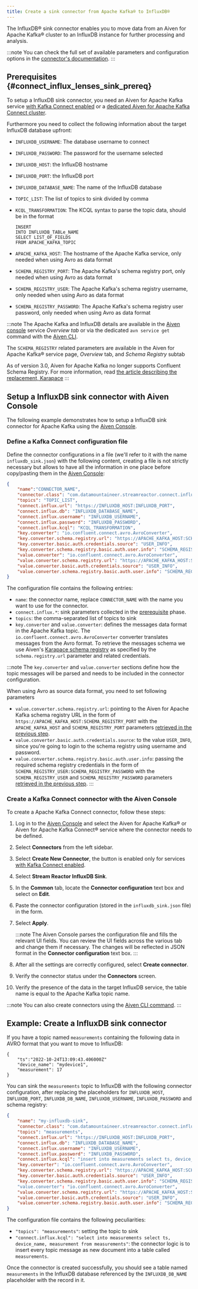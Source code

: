 ```yaml
---
title: Create a sink connector from Apache Kafka® to InfluxDB®
---
```


The InfluxDB® sink connector enables you to move data from an Aiven for
Apache Kafka® cluster to an InfluxDB instance for further processing and
analysis.

:::note
You can check the full set of available parameters and configuration
options in the [connector's
documentation](https://docs.lenses.io/connectors/sink/influx.html).
:::

## Prerequisites {#connect_influx_lenses_sink_prereq}

To setup a InfluxDB sink connector, you need an Aiven for Apache Kafka
service [with Kafka Connect enabled](enable-connect) or a
[dedicated Aiven for Apache Kafka Connect cluster](/docs/products/kafka/kafka-connect/get-started#apache_kafka_connect_dedicated_cluster).

Furthermore you need to collect the following information about the
target InfluxDB database upfront:

-   `INFLUXDB_USERNAME`: The database username to connect

-   `INFLUXDB_PASSWORD`: The password for the username selected

-   `INFLUXDB_HOST`: the InfluxDB hostname

-   `INFLUXDB_PORT`: the InfluxDB port

-   `INFLUXDB_DATABASE_NAME`: The name of the InfluxDB database

-   `TOPIC_LIST`: The list of topics to sink divided by comma

-   `KCQL_TRANSFORMATION`: The KCQL syntax to parse the topic data,
    should be in the format

    ```
    INSERT
    INTO INFLUXDB_TABLe_NAME
    SELECT LIST_OF_FIELDS
    FROM APACHE_KAFKA_TOPIC
    ```

-   `APACHE_KAFKA_HOST`: The hostname of the Apache Kafka service, only
    needed when using Avro as data format

-   `SCHEMA_REGISTRY_PORT`: The Apache Kafka's schema registry port,
    only needed when using Avro as data format

-   `SCHEMA_REGISTRY_USER`: The Apache Kafka's schema registry
    username, only needed when using Avro as data format

-   `SCHEMA_REGISTRY_PASSWORD`: The Apache Kafka's schema registry user
    password, only needed when using Avro as data format

:::note
The Apache Kafka and InfluxDB details are available in the [Aiven
console](https://console.aiven.io/) service *Overview tab* or via the
dedicated `avn service get` command with the
[Aiven CLI](/docs/tools/cli/service-cli#avn_service_get).

The `SCHEMA_REGISTRY` related parameters are available in the Aiven for
Apache Kafka® service page, *Overview* tab, and *Schema Registry* subtab

As of version 3.0, Aiven for Apache Kafka no longer supports Confluent
Schema Registry. For more information, read [the article describing the
replacement, Karapace](https://help.aiven.io/en/articles/5651983)
:::

## Setup a InfluxDB sink connector with Aiven Console

The following example demonstrates how to setup a InfluxDB sink
connector for Apache Kafka using the [Aiven
Console](https://console.aiven.io/).

### Define a Kafka Connect configuration file

Define the connector configurations in a file (we'll refer to it with
the name `influxdb_sink.json`) with the following content, creating a
file is not strictly necessary but allows to have all the information in
one place before copy/pasting them in the [Aiven
Console](https://console.aiven.io/):

```json
{
    "name":"CONNECTOR_NAME",
    "connector.class": "com.datamountaineer.streamreactor.connect.influx.InfluxSinkConnector",
    "topics": "TOPIC_LIST",
    "connect.influx.url": "https://INFLUXDB_HOST:INFLUXDB_PORT",
    "connect.influx.db": "INFLUXDB_DATABASE_NAME",
    "connect.influx.username": "INFLUXDB_USERNAME",
    "connect.influx.password": "INFLUXDB_PASSWORD",
    "connect.influx.kcql": "KCQL_TRANSFORMATION",
    "key.converter": "io.confluent.connect.avro.AvroConverter",
    "key.converter.schema.registry.url": "https://APACHE_KAFKA_HOST:SCHEMA_REGISTRY_PORT",
    "key.converter.basic.auth.credentials.source": "USER_INFO",
    "key.converter.schema.registry.basic.auth.user.info": "SCHEMA_REGISTRY_USER:SCHEMA_REGISTRY_PASSWORD",
    "value.converter": "io.confluent.connect.avro.AvroConverter",
    "value.converter.schema.registry.url": "https://APACHE_KAFKA_HOST:SCHEMA_REGISTRY_PORT",
    "value.converter.basic.auth.credentials.source": "USER_INFO",
    "value.converter.schema.registry.basic.auth.user.info": "SCHEMA_REGISTRY_USER:SCHEMA_REGISTRY_PASSWORD"
}
```

The configuration file contains the following entries:

-   `name`: the connector name, replace `CONNECTOR_NAME` with the name
    you want to use for the connector.
-   `connect.influx.*`: sink parameters collected in the
    [prerequisite](/docs/products/kafka/kafka-connect/howto/influx-sink#connect_influx_lenses_sink_prereq) phase.
-   `topics`: the comma-separated list of topics to sink
-   `key.converter` and `value.converter`: defines the messages data
    format in the Apache Kafka topic. The
    `io.confluent.connect.avro.AvroConverter` converter translates
    messages from the Avro format. To retrieve the messages schema we
    use Aiven's [Karapace schema
    registry](https://github.com/aiven/karapace) as specified by the
    `schema.registry.url` parameter and related credentials.

:::note
The `key.converter` and `value.converter` sections define how the topic
messages will be parsed and needs to be included in the connector
configuration.

When using Avro as source data format, you need to set following
parameters

-   `value.converter.schema.registry.url`: pointing to the Aiven for
    Apache Kafka schema registry URL in the form of
    `https://APACHE_KAFKA_HOST:SCHEMA_REGISTRY_PORT` with the
    `APACHE_KAFKA_HOST` and `SCHEMA_REGISTRY_PORT` parameters
    [retrieved in the previous step](/docs/products/kafka/kafka-connect/howto/influx-sink#connect_influx_lenses_sink_prereq).
-   `value.converter.basic.auth.credentials.source`: to the value
    `USER_INFO`, since you're going to login to the schema registry
    using username and password.
-   `value.converter.schema.registry.basic.auth.user.info`: passing the
    required schema registry credentials in the form of
    `SCHEMA_REGISTRY_USER:SCHEMA_REGISTRY_PASSWORD` with the
    `SCHEMA_REGISTRY_USER` and `SCHEMA_REGISTRY_PASSWORD` parameters
    [retrieved in the previous step](/docs/products/kafka/kafka-connect/howto/influx-sink#connect_influx_lenses_sink_prereq).
:::

### Create a Kafka Connect connector with the Aiven Console

To create a Apache Kafka Connect connector, follow these steps:

1.  Log in to the [Aiven Console](https://console.aiven.io/) and select
    the Aiven for Apache Kafka® or Aiven for Apache Kafka Connect®
    service where the connector needs to be defined.

2.  Select **Connectors** from the left sidebar.

3.  Select **Create New Connector**, the button is enabled only for
    services
    [with Kafka Connect enabled](enable-connect).

4.  Select **Stream Reactor InfluxDB Sink**.

5.  In the **Common** tab, locate the **Connector configuration** text
    box and select on **Edit**.

6.  Paste the connector configuration (stored in the
    `influxdb_sink.json` file) in the form.

7.  Select **Apply**.

    :::note
    The Aiven Console parses the configuration file and fills the
    relevant UI fields. You can review the UI fields across the various
    tab and change them if necessary. The changes will be reflected in
    JSON format in the **Connector configuration** text box.
    :::

8.  After all the settings are correctly configured, select **Create
    connector**.

9.  Verify the connector status under the **Connectors** screen.

10. Verify the presence of the data in the target InfluxDB service, the
    table name is equal to the Apache Kafka topic name.

:::note
You can also create connectors using the
[Aiven CLI command](/docs/tools/cli/service/connector#avn_service_connector_create).
:::

## Example: Create a InfluxDB sink connector

If you have a topic named `measurements` containing the following data
in AVRO format that you want to move to InfluxDB:

```
{
    "ts":"2022-10-24T13:09:43.406000Z"
    "device_name": "mydevice1",
    "measurement": 17
}
```

You can sink the `measurements` topic to InfluxDB with the following
connector configuration, after replacing the placeholders for
`INFLUXDB_HOST`, `INFLUXDB_PORT`, `INFLUXDB_DB_NAME`,
`INFLUXDB_USERNAME`, `INFLUXDB_PASSWORD` and schema registry:

```json
{
    "name": "my-influxdb-sink",
    "connector.class": "com.datamountaineer.streamreactor.connect.influx.InfluxSinkConnector",
    "topics": "measurements",
    "connect.influx.url": "https://INFLUXDB_HOST:INFLUXDB_PORT",
    "connect.influx.db": "INFLUXDB_DATABASE_NAME",
    "connect.influx.username": "INFLUXDB_USERNAME",
    "connect.influx.password": "INFLUXDB_PASSWORD",
    "connect.influx.kcql": "insert into measurements select ts, device_name, measurement from measurements",
    "key.converter": "io.confluent.connect.avro.AvroConverter",
    "key.converter.schema.registry.url": "https://APACHE_KAFKA_HOST:SCHEMA_REGISTRY_PORT",
    "key.converter.basic.auth.credentials.source": "USER_INFO",
    "key.converter.schema.registry.basic.auth.user.info": "SCHEMA_REGISTRY_USER:SCHEMA_REGISTRY_PASSWORD"
    "value.converter": "io.confluent.connect.avro.AvroConverter",
    "value.converter.schema.registry.url": "https://APACHE_KAFKA_HOST:SCHEMA_REGISTRY_PORT",
    "value.converter.basic.auth.credentials.source": "USER_INFO",
    "value.converter.schema.registry.basic.auth.user.info": "SCHEMA_REGISTRY_USER:SCHEMA_REGISTRY_PASSWORD"
}
```

The configuration file contains the following peculiarities:

-   `"topics": "measurements"`: setting the topic to sink
-   `"connect.influx.kcql": "select into measurements select ts, device_name, measurement from measurements"`:
    the connector logic is to insert every topic message as new document
    into a table called `measurements`.

Once the connector is created successfully, you should see a table named
`measurements` in the InfluxDB database referenced by the
`INFLUXDB_DB_NAME` placeholder with the record in it.
